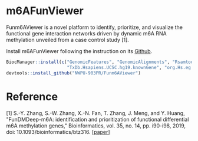 # m6AFunViewer

Funm6AViewer is a novel platform to identify, prioritize, and visualize the functional gene interaction networks driven by dynamic m6A RNA methylation unveiled from a case control study [1].

Install m6AFunViewer following the instruction on its [Github](https://github.com/NWPU-903PR/Funm6AViewer/).

```R
BiocManager::install(c("GenomicFeatures", "GenomicAlignments", "Rsamtools", "Guitar", "trackViewer", "DESeq2", "apeglm", "STRINGdb",    
                       "TxDb.Hsapiens.UCSC.hg19.knownGene", "org.Hs.eg.db"), version = "3.10")
devtools::install_github("NWPU-903PR/Funm6AViewer")
```

# Reference

[1] S.-Y. Zhang, S.-W. Zhang, X.-N. Fan, T. Zhang, J. Meng, and Y. Huang, "FunDMDeep-m6A: identification and prioritization of functional differential m6A methylation genes," Bioinformatics, vol. 35, no. 14, pp. i90-i98, 2019, doi: 10.1093/bioinformatics/btz316. [[paper](https://academic.oup.com/bioinformatics/article/35/14/i90/5529234?login=true)] 